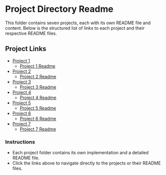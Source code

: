 # Project Directory Readme

This folder contains seven projects, each with its own README file and content. Below is the structured list of links to each project and their respective README files.

## Project Links

- [Project 1](.\Project1)
  - [Project 1 Readme](https://github.com/MonaElkhouly/Anatomy-Based-Imaging/blob/main/AI%20Organs%20Image%20Classifier/README.md)
- [Project 2](.\Project2)
  - [Project 2 Readme](.\Project2\README.md)
- [Project 3](.\Project3)
  - [Project 3 Readme](.\Project3\README.md)
- [Project 4](.\Project4)
  - [Project 4 Readme](.\Project4\README.md)
- [Project 5](.\Project5)
  - [Project 5 Readme](.\Project5\README.md)
- [Project 6](.\Project6)
  - [Project 6 Readme](.\Project6\README.md)
- [Project 7](.\Project7)
  - [Project 7 Readme](.\Project7\README.md)

### Instructions
- Each project folder contains its own implementation and a detailed README file.
- Click the links above to navigate directly to the projects or their README files.

